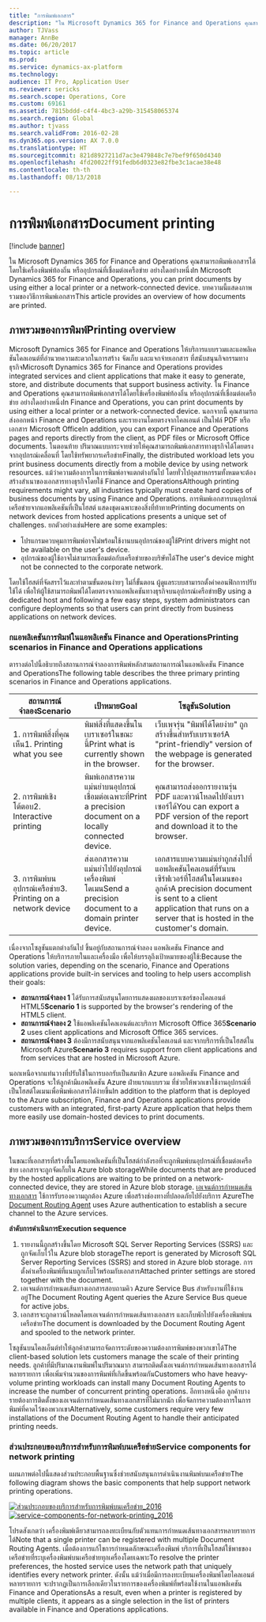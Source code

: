 ```yaml
---
title: "การพิมพ์เอกสาร"
description: "ใน Microsoft Dynamics 365 for Finance and Operations คุณสามารถพิมพ์เอกสารได้โดยใช้เครื่องพิมพ์ท้องถิ่น หรืออุปกรณ์ที่เชื่อมต่อเครือข่าย อย่างใดอย่างหนึ่ง บทความนี้แสดงภาพรวมของวิธีการพิมพ์เอกสาร"
author: TJVass
manager: AnnBe
ms.date: 06/20/2017
ms.topic: article
ms.prod: 
ms.service: dynamics-ax-platform
ms.technology: 
audience: IT Pro, Application User
ms.reviewer: sericks
ms.search.scope: Operations, Core
ms.custom: 69161
ms.assetid: 7815bddd-c4f4-4bc3-a29b-315458065374
ms.search.region: Global
ms.author: tjvass
ms.search.validFrom: 2016-02-28
ms.dyn365.ops.version: AX 7.0.0
ms.translationtype: HT
ms.sourcegitcommit: 821d8927211d7ac3e479848c7e7bef9f650d4340
ms.openlocfilehash: 4fd20022ff91fedb6d0323e82fbe3c1acae38e48
ms.contentlocale: th-th
ms.lasthandoff: 08/13/2018

---
```


# <a name="document-printing"></a><span data-ttu-id="2c627-104">การพิมพ์เอกสาร</span><span class="sxs-lookup"><span data-stu-id="2c627-104">Document printing</span></span>

[!include [banner](../includes/banner.md)]

<span data-ttu-id="2c627-105">ใน Microsoft Dynamics 365 for Finance and Operations คุณสามารถพิมพ์เอกสารได้โดยใช้เครื่องพิมพ์ท้องถิ่น หรืออุปกรณ์ที่เชื่อมต่อเครือข่าย อย่างใดอย่างหนึ่ง</span><span class="sxs-lookup"><span data-stu-id="2c627-105">In Microsoft Dynamics 365 for Finance and Operations, you can print documents by using either a local printer or a network-connected device.</span></span> <span data-ttu-id="2c627-106">บทความนี้แสดงภาพรวมของวิธีการพิมพ์เอกสาร</span><span class="sxs-lookup"><span data-stu-id="2c627-106">This article provides an overview of how documents are printed.</span></span>

## <a name="printing-overview"></a><span data-ttu-id="2c627-107">ภาพรวมของการพิมพ์</span><span class="sxs-lookup"><span data-stu-id="2c627-107">Printing overview</span></span>

<span data-ttu-id="2c627-108">Microsoft Dynamics 365 for Finance and Operations ให้บริการแบบรวมและแอพลิเคชันไคลเอนต์ที่อำนวยความสะดวกในการสร้าง จัดเก็บ และแจกจ่ายเอกสาร ที่สนับสนุนกิจกรรมทางธุรกิจ</span><span class="sxs-lookup"><span data-stu-id="2c627-108">Microsoft Dynamics 365 for Finance and Operations provides integrated services and client applications that make it easy to generate, store, and distribute documents that support business activity.</span></span> <span data-ttu-id="2c627-109">ใน Finance and Operations คุณสามารถพิมพ์เอกสารได้โดยใช้เครื่องพิมพ์ท้องถิ่น หรืออุปกรณ์ที่เชื่อมต่อเครือข่าย อย่างใดอย่างหนึ่ง</span><span class="sxs-lookup"><span data-stu-id="2c627-109">In Finance and Operations, you can print documents by using either a local printer or a network-connected device.</span></span> <span data-ttu-id="2c627-110">นอกจากนี้ คุณสามารถส่งออกหน้า Finance and Operations และรายงานโดยตรงจากไคลเอนต์ เป็นไฟล์ PDF หรือเอกสาร Microsoft Office</span><span class="sxs-lookup"><span data-stu-id="2c627-110">In addition, you can export Finance and Operations pages and reports directly from the client, as PDF files or Microsoft Office documents.</span></span> <span data-ttu-id="2c627-111">ในตอนท้าย ปริมาณแบบกระจายช่วยให้คุณสามารถพิมพ์เอกสารทางธุรกิจได้โดยตรงจากอุปกรณ์เคลื่อนที่ โดยใช้ทรัพยากรเครือข่าย</span><span class="sxs-lookup"><span data-stu-id="2c627-111">Finally, the distributed workload lets you print business documents directly from a mobile device by using network resources.</span></span> <span data-ttu-id="2c627-112">แม้ว่าความต้องการในการพิมพ์อาจแตกต่างกันไป โดยทั่วไปอุตสาหกรรมทั้งหมดจะต้องสร้างสำเนาของเอกสารทางธุรกิจโดยใช้ Finance and Operations</span><span class="sxs-lookup"><span data-stu-id="2c627-112">Although printing requirements might vary, all industries typically must create hard copies of business documents by using Finance and Operations.</span></span> <span data-ttu-id="2c627-113">การพิมพ์เอกสารบนอุปกรณ์เครือข่ายจากแอพลิเคชันที่เป็นโฮสต์ แสดงชุดเฉพาะของสิ่งที่ท้าทาย</span><span class="sxs-lookup"><span data-stu-id="2c627-113">Printing documents on network devices from hosted applications presents a unique set of challenges.</span></span> <span data-ttu-id="2c627-114">ยกตัวอย่างเช่น</span><span class="sxs-lookup"><span data-stu-id="2c627-114">Here are some examples:</span></span>

- <span data-ttu-id="2c627-115">โปรแกรมควบคุมการพิมพ์อาจไม่พร้อมใช้งานบนอุปกรณ์ของผู้ใช้</span><span class="sxs-lookup"><span data-stu-id="2c627-115">Print drivers might not be available on the user's device.</span></span>
- <span data-ttu-id="2c627-116">อุปกรณ์ของผู้ใช้อาจไม่สามารถเชื่อมต่อกับเครือข่ายของบริษัทได้</span><span class="sxs-lookup"><span data-stu-id="2c627-116">The user's device might not be connected to the corporate network.</span></span>

<span data-ttu-id="2c627-117">โดยใช้โฮสต์ที่จัดสรรไว้และทำตามขั้นตอนง่ายๆ ไม่กี่ขั้นตอน ผู้ดูแลระบบสามารถตั้งค่าคอนฟิกการปรับใช้ได้ เพื่อให้ผู้ใช้สามารถพิมพ์ได้โดยตรงจากแอพลิเคชันทางธุรกิจบนอุปกรณ์เครือข่าย</span><span class="sxs-lookup"><span data-stu-id="2c627-117">By using a dedicated host and following a few easy steps, system administrators can configure deployments so that users can print directly from business applications on network devices.</span></span>

### <a name="printing-scenarios-in-finance-and-operations-applications"></a><span data-ttu-id="2c627-118">กแอพลิเคชันการพิมพ์ในแอพลิเคชัน Finance and Operations</span><span class="sxs-lookup"><span data-stu-id="2c627-118">Printing scenarios in Finance and Operations applications</span></span>

<span data-ttu-id="2c627-119">ตารางต่อไปนี้อธิบายถึงสถานการณ์จำลองการพิมพ์หลักสามสถานการณ์ในแอพลิเคชัน Finance and Operations</span><span class="sxs-lookup"><span data-stu-id="2c627-119">The following table describes the three primary printing scenarios in Finance and Operations applications.</span></span>

| <span data-ttu-id="2c627-120">สถานการณ์จำลอง</span><span class="sxs-lookup"><span data-stu-id="2c627-120">Scenario</span></span>                        | <span data-ttu-id="2c627-121">เป้าหมาย</span><span class="sxs-lookup"><span data-stu-id="2c627-121">Goal</span></span>                                                      | <span data-ttu-id="2c627-122">โซลูชัน</span><span class="sxs-lookup"><span data-stu-id="2c627-122">Solution</span></span> |
|---------------------------------|-----------------------------------------------------------|----------|
| <span data-ttu-id="2c627-123">1. การพิมพ์สิ่งที่คุณเห็น</span><span class="sxs-lookup"><span data-stu-id="2c627-123">1. Printing what you see</span></span>        | <span data-ttu-id="2c627-124">พิมพ์สิ่งที่แสดงขึ้นในเบราเซอร์ในขณะนี้</span><span class="sxs-lookup"><span data-stu-id="2c627-124">Print what is currently shown in the browser.</span></span>             | <span data-ttu-id="2c627-125">เว็บเพจรุ่น "พิมพ์ได้โดยง่าย" ถูกสร้างขึ้นสำหรับเบราเซอร์</span><span class="sxs-lookup"><span data-stu-id="2c627-125">A "print-friendly" version of the webpage is generated for the browser.</span></span> |
| <span data-ttu-id="2c627-126">2. การพิมพ์เชิงโต้ตอบ</span><span class="sxs-lookup"><span data-stu-id="2c627-126">2. Interactive printing</span></span>         | <span data-ttu-id="2c627-127">พิมพ์เอกสารความแม่นยำบนอุปกรณ์เชื่อมต่อเฉพาะที่</span><span class="sxs-lookup"><span data-stu-id="2c627-127">Print a precision document on a locally connected device.</span></span> | <span data-ttu-id="2c627-128">คุณสามารถส่งออกรายงานรุ่น PDF และดาวน์โหลดไปยังเบราเซอร์ได้</span><span class="sxs-lookup"><span data-stu-id="2c627-128">You can export a PDF version of the report and download it to the browser.</span></span> |
| <span data-ttu-id="2c627-129">3. การพิมพ์บนอุปกรณ์เครือข่าย</span><span class="sxs-lookup"><span data-stu-id="2c627-129">3. Printing on a network device</span></span> | <span data-ttu-id="2c627-130">ส่งเอกสารความแม่นยำไปยังอุปกรณ์เครื่องพิมพ์โดเมน</span><span class="sxs-lookup"><span data-stu-id="2c627-130">Send a precision document to a domain printer device.</span></span>     | <span data-ttu-id="2c627-131">เอกสารแบบความแม่นยำถูกส่งไปที่แอพลิเคชันไคลเอนต์ที่รันบนเซิร์ฟเวอร์ที่โฮสต์ในโดเมนของลูกค้า</span><span class="sxs-lookup"><span data-stu-id="2c627-131">A precision document is sent to a client application that runs on a server that is hosted in the customer's domain.</span></span> |

<span data-ttu-id="2c627-132">เนื่องจากโซลูชันแตกต่างกันไป ขึ้นอยู่กับสถานการณ์จำลอง แอพลิเคชัน Finance and Operations ให้บริการภายในและเครื่องมือ เพื่อให้บรรลุถึงเป้าหมายของผู้ใช้:</span><span class="sxs-lookup"><span data-stu-id="2c627-132">Because the solution varies, depending on the scenario, Finance and Operations applications provide built-in services and tooling to help users accomplish their goals:</span></span>

- <span data-ttu-id="2c627-133">**สถานการณ์จำลอง 1** ได้รับการสนับสนุนโดยการแสดงผลของเบราเซอร์ของไคลเอนต์ HTML5</span><span class="sxs-lookup"><span data-stu-id="2c627-133">**Scenario 1** is supported by the browser's rendering of the HTML5 client.</span></span>
- <span data-ttu-id="2c627-134">**สถานการณ์จำลอง 2** ใช้แอพลิเคชันไคลเอนต์และบริการ Microsoft Office 365</span><span class="sxs-lookup"><span data-stu-id="2c627-134">**Scenario 2** uses client applications and Microsoft Office 365 services.</span></span>
- <span data-ttu-id="2c627-135">**สถานการณ์จำลอง 3** ต้องมีการสนับสนุนจากแอพลิเคชันไคลเอนต์ และจากบริการที่เป็นโฮสต์ใน Microsoft Azure</span><span class="sxs-lookup"><span data-stu-id="2c627-135">**Scenario 3** requires support from client applications and from services that are hosted in Microsoft Azure.</span></span>

<span data-ttu-id="2c627-136">นอกเหนือจากแท่นวางที่ปรับใช้ในการบอกรับเป็นสมาชิก Azure แอพลิเคชัน Finance and Operations จะให้ลูกค้ามีแอพลิเคชัน Azure ฝ่ายแรกแบบรวม ที่ช่วยให้พวกเขาใช้งานอุปกรณ์ที่เป็นโฮสต์โดเมนเพื่อพิมพ์เอกสารได้ง่ายขึ้น</span><span class="sxs-lookup"><span data-stu-id="2c627-136">In addition to the platform that is deployed to the Azure subscription, Finance and Operations applications provide customers with an integrated, first-party Azure application that helps them more easily use domain-hosted devices to print documents.</span></span>

## <a name="service-overview"></a><span data-ttu-id="2c627-137">ภาพรวมของการบริการ</span><span class="sxs-lookup"><span data-stu-id="2c627-137">Service overview</span></span>
<span data-ttu-id="2c627-138">ในขณะที่เอกสารที่สร้างขึ้นโดยแอพลิเคชันที่เป็นโฮสต์กำลังรอที่จะถูกพิมพ์บนอุปกรณ์ที่เชื่อมต่อเครือข่าย เอกสารจะถูกจัดเก็บใน Azure blob storage</span><span class="sxs-lookup"><span data-stu-id="2c627-138">While documents that are produced by the hosted applications are waiting to be printed on a network-connected device, they are stored in Azure blob storage.</span></span> <span data-ttu-id="2c627-139">[เอเจนต์การกำหนดเส้นทางเอกสาร](install-document-routing-agent.md) ใช้การรับรองความถูกต้อง Azure เพื่อสร้างช่องทางที่ปลอดภัยไปยังบริการ Azure</span><span class="sxs-lookup"><span data-stu-id="2c627-139">The [Document Routing Agent](install-document-routing-agent.md) uses Azure authentication to establish a secure channel to the Azure services.</span></span>

<span data-ttu-id="2c627-140">**ลำดับการดำเนินการ**</span><span class="sxs-lookup"><span data-stu-id="2c627-140">**Execution sequence**</span></span>

1. <span data-ttu-id="2c627-141">รายงานนี้ถูกสร้างขึ้นโดย Microsoft SQL Server Reporting Services (SSRS) และถูกจัดเก็บไว้ใน Azure blob storage</span><span class="sxs-lookup"><span data-stu-id="2c627-141">The report is generated by Microsoft SQL Server Reporting Services (SSRS) and stored in Azure blob storage.</span></span> <span data-ttu-id="2c627-142">การตั้งค่าเครื่องพิมพ์ที่แนบถูกเก็บไว้พร้อมกับเอกสาร</span><span class="sxs-lookup"><span data-stu-id="2c627-142">Attached printer settings are stored together with the document.</span></span>
2. <span data-ttu-id="2c627-143">เอเจนต์การกำหนดเส้นทางเอกสารสอบถามคิว Azure Service Bus สำหรับงานที่ใช้งานอยู่</span><span class="sxs-lookup"><span data-stu-id="2c627-143">The Document Routing Agent queries the Azure Service Bus queue for active jobs.</span></span>
3. <span data-ttu-id="2c627-144">เอกสารจะถูกดาวน์โหลดโดยเอเจนต์การกำหนดเส้นทางเอกสาร และเก็บพักไปยังเครื่องพิมพ์บนเครือข่าย</span><span class="sxs-lookup"><span data-stu-id="2c627-144">The document is downloaded by the Document Routing Agent and spooled to the network printer.</span></span>

<span data-ttu-id="2c627-145">โซลูชันบนไคลเอ็นต์ทำให้ลูกค้าสามารถจัดการระดับของความต้องการพิมพ์ของพวกเขาได้</span><span class="sxs-lookup"><span data-stu-id="2c627-145">The client-based solution lets customers manage the scale of their printing needs.</span></span> <span data-ttu-id="2c627-146">ลูกค้าที่มีปริมาณงานพิมพ์ในปริมาณมาก สามารถติดตั้งเอเจนต์การกำหนดเส้นทางเอกสารได้หลายรายการ เพื่อเพิ่มจำนวนของการพิมพ์ที่เกิดขึ้นพร้อมกัน</span><span class="sxs-lookup"><span data-stu-id="2c627-146">Customers who have heavy-volume printing workloads can install many Document Routing Agents to increase the number of concurrent printing operations.</span></span> <span data-ttu-id="2c627-147">อีกทางหนึ่งคือ ลูกค้าบางรายต้องการติดตั้งของเอเจนต์การกำหนดเส้นทางเอกสารที่ไม่มากนัก เพื่อจัดการความต้องการในการพิมพ์ที่คาดไว้ของพวกเขา</span><span class="sxs-lookup"><span data-stu-id="2c627-147">Alternatively, some customers require very few installations of the Document Routing Agent to handle their anticipated printing needs.</span></span>

### <a name="service-components-for-network-printing"></a><span data-ttu-id="2c627-148">ส่วนประกอบของบริการสำหรับการพิมพ์บนเครือข่าย</span><span class="sxs-lookup"><span data-stu-id="2c627-148">Service components for network printing</span></span>

<span data-ttu-id="2c627-149">แผนภาพต่อไปนี้แสดงส่วนประกอบพื้นฐานซึ่งช่วยสนับสนุนการดำเนินงานพิมพ์บนเครือข่าย</span><span class="sxs-lookup"><span data-stu-id="2c627-149">The following diagram shows the basic components that help support network printing operations.</span></span>

<span data-ttu-id="2c627-150">[![ส่วนประกอบของบริการสำหรับการพิมพ์บนเครือข่าย\_2016](./media/service-components-for-network-printing_2016.png)](./media/service-components-for-network-printing_2016.png)</span><span class="sxs-lookup"><span data-stu-id="2c627-150">[![service-components-for-network-printing\_2016](./media/service-components-for-network-printing_2016.png)](./media/service-components-for-network-printing_2016.png)</span></span>

<span data-ttu-id="2c627-151">โปรดสังเกตว่า เครื่องพิมพ์เดียวสามารถลงทะเบียนกับตัวแทนการกำหนดเส้นทางเอกสารหลายรายการได้</span><span class="sxs-lookup"><span data-stu-id="2c627-151">Note that a single printer can be registered with multiple Document Routing Agents.</span></span> <span data-ttu-id="2c627-152">เมื่อต้องการแก้ไขการกำหนดลักษณะเครื่องพิมพ์ บริการที่เป็นโฮสต์ใช้พาธของเครือข่ายที่ระบุเครื่องพิมพ์บนเครือข่ายทุกเครื่องโดยเฉพาะ</span><span class="sxs-lookup"><span data-stu-id="2c627-152">To resolve the printer preferences, the hosted service uses the network path that uniquely identifies every network printer.</span></span> <span data-ttu-id="2c627-153">ดังนั้น แม้ว่าเมื่อมีการลงทะเบียนเครื่องพิมพ์โดยไคลเอนต์หลายรายการ จะปรากฏเป็นการเลือกเดียวในรายการของเครื่องพิมพ์ที่พร้อมใช้งานในแอพลิเคชัน Finance and Operations</span><span class="sxs-lookup"><span data-stu-id="2c627-153">As a result, even when a printer is registered by multiple clients, it appears as a single selection in the list of printers available in Finance and Operations applications.</span></span>

